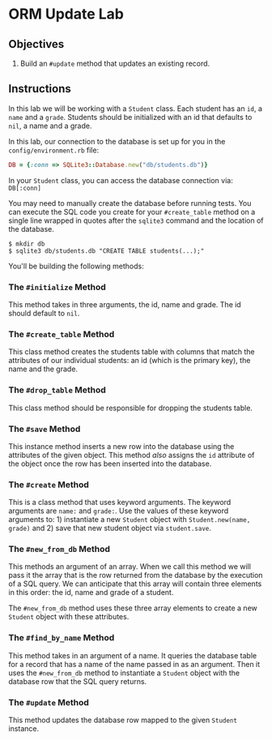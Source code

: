 # ORM Update Lab

## Objectives

1. Build an `#update` method that updates an existing record.

## Instructions

In this lab we will be working with a `Student` class. Each student has an `id`, a `name` and a `grade`. Students should be initialized with an id that defaults to `nil`, a name and a grade.

In this lab, our connection to the database is set up for you in the `config/environment.rb` file:

```ruby
DB = {:conn => SQLite3::Database.new("db/students.db")}
```

In your `Student` class, you can access the database connection via: `DB[:conn]`

You may need to manually create the database before running tests. You can execute the SQL code you create for your `#create_table` method on a single line wrapped in quotes after the `sqlite3` command and the location of the database.
```
$ mkdir db
$ sqlite3 db/students.db "CREATE TABLE students(...);"
```

You'll be building the following methods:

### The `#initialize` Method

This method takes in three arguments, the id, name and grade. The id should default to `nil`.

### The `#create_table` Method

This class method creates the students table with columns that match the attributes of our individual students: an id (which is the primary key), the name and the grade.

### The `#drop_table` Method

This class method should be responsible for dropping the students table.

### The `#save` Method

This instance method inserts a new row into the database using the attributes of the given object. This method *also* assigns the `id` attribute of the object once the row has been inserted into the database.

### The `#create` Method

This is a class method that uses keyword arguments. The keyword arguments are `name:` and `grade:`. Use the values of these keyword arguments to: 1) instantiate a new `Student` object with `Student.new(name, grade)` and 2) save that new student object via `student.save`.

### The `#new_from_db` Method

This methods an argument of an array. When we call this method we will pass it the array that is the row returned from the database by the execution of a SQL query. We can anticipate that this array will contain three elements in this order: the id, name and grade of a student.

The `#new_from_db` method uses these three array elements to create a new `Student` object with these attributes.

### The `#find_by_name` Method

This method takes in an argument of a name. It queries the database table for a record that has a name of the name passed in as an argument. Then it uses the `#new_from_db` method to instantiate a `Student` object with the database row that the SQL query returns.

### The `#update` Method

This method updates the database row mapped to the given `Student` instance.
